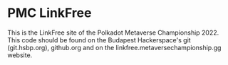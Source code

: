 # PMC LinkFree

This is the LinkFree site of the Polkadot Metaverse Championship 2022.
This code should be found on the Budapest Hackerspace's git (git.hsbp.org), github.org and on the linkfree.metaversechampionship.gg website.

